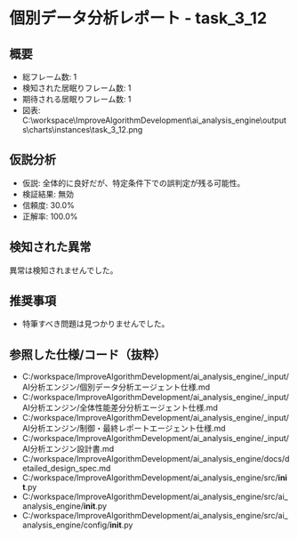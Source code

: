 # 個別データ分析レポート - task_3_12

## 概要
- 総フレーム数: 1
- 検知された居眠りフレーム数: 1
- 期待される居眠りフレーム数: 1
- 図表: C:\workspace\ImproveAlgorithmDevelopment\ai_analysis_engine\outputs\charts\instances\task_3_12.png

## 仮説分析
- 仮説: 全体的に良好だが、特定条件下での誤判定が残る可能性。
- 検証結果: 無効
- 信頼度: 30.0%
- 正解率: 100.0%

## 検知された異常

異常は検知されませんでした。


## 推奨事項

- 特筆すべき問題は見つかりませんでした。



## 参照した仕様/コード（抜粋）
- C:/workspace/ImproveAlgorithmDevelopment/ai_analysis_engine/_input/AI分析エンジン/個別データ分析エージェント仕様.md
- C:/workspace/ImproveAlgorithmDevelopment/ai_analysis_engine/_input/AI分析エンジン/全体性能差分分析エージェント仕様.md
- C:/workspace/ImproveAlgorithmDevelopment/ai_analysis_engine/_input/AI分析エンジン/制御・最終レポートエージェント仕様.md
- C:/workspace/ImproveAlgorithmDevelopment/ai_analysis_engine/_input/AI分析エンジン設計書.md
- C:/workspace/ImproveAlgorithmDevelopment/ai_analysis_engine/docs/detailed_design_spec.md
- C:/workspace/ImproveAlgorithmDevelopment/ai_analysis_engine/src/__init__.py
- C:/workspace/ImproveAlgorithmDevelopment/ai_analysis_engine/src/ai_analysis_engine/__init__.py
- C:/workspace/ImproveAlgorithmDevelopment/ai_analysis_engine/src/ai_analysis_engine/config/__init__.py


